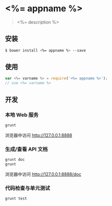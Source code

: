 # <%= appname %>


> <%= description %>

## 安装

```bash
$ bower install <%= appname %> --save
```

## 使用

```js
var <%= varname %> = require('<%= appname %>');
// use <%= varname %>
```
## 开发

### 本地 Web 服务

```bash
grunt
```

浏览器中访问 http://127.0.0.1:8888

### 生成/查看 API 文档

```bash
grunt doc
grunt
```

浏览器中访问 http://127.0.0.1:8888/doc

### 代码检查与单元测试

```bash
grunt test
```
